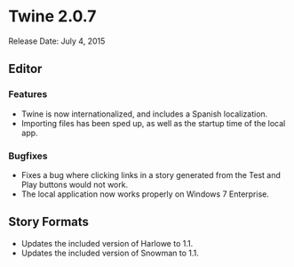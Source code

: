 # Twine 2.0.7

Release Date: July 4, 2015

## Editor

### Features

- Twine is now internationalized, and includes a Spanish localization.
- Importing files has been sped up, as well as the startup time of the local app.

### Bugfixes

- Fixes a bug where clicking links in a story generated from the Test and Play buttons would not work.
- The local application now works properly on Windows 7 Enterprise.

## Story Formats

- Updates the included version of Harlowe to 1.1.
- Updates the included version of Snowman to 1.1.
